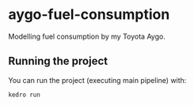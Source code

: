 # aygo-fuel-consumption
Modelling fuel consumption by my Toyota Aygo.

## Running the project

You can run the project (executing main pipeline) with:

```
kedro run
```
